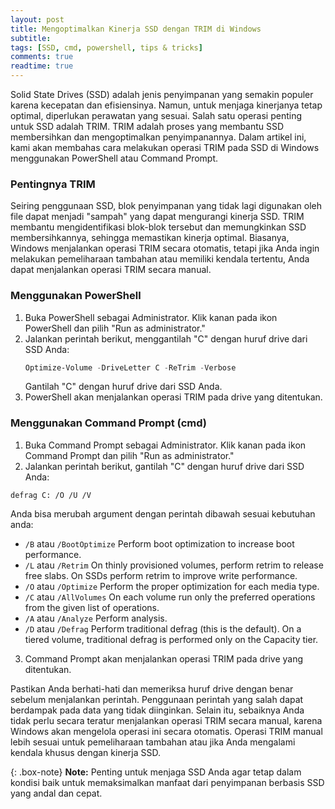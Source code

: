 ```yaml
---
layout: post
title: Mengoptimalkan Kinerja SSD dengan TRIM di Windows
subtitle: 
tags: [SSD, cmd, powershell, tips & tricks]
comments: true
readtime: true
---
```


Solid State Drives (SSD) adalah jenis penyimpanan yang semakin populer karena kecepatan dan efisiensinya. Namun, untuk menjaga kinerjanya tetap optimal, diperlukan perawatan yang sesuai. Salah satu operasi penting untuk SSD adalah TRIM. TRIM adalah proses yang membantu SSD membersihkan dan mengoptimalkan penyimpanannya. Dalam artikel ini, kami akan membahas cara melakukan operasi TRIM pada SSD di Windows menggunakan PowerShell atau Command Prompt.

### Pentingnya TRIM
Seiring penggunaan SSD, blok penyimpanan yang tidak lagi digunakan oleh file dapat menjadi "sampah" yang dapat mengurangi kinerja SSD. TRIM membantu mengidentifikasi blok-blok tersebut dan memungkinkan SSD membersihkannya, sehingga memastikan kinerja optimal. Biasanya, Windows menjalankan operasi TRIM secara otomatis, tetapi jika Anda ingin melakukan pemeliharaan tambahan atau memiliki kendala tertentu, Anda dapat menjalankan operasi TRIM secara manual.

### Menggunakan PowerShell
1. Buka PowerShell sebagai Administrator. Klik kanan pada ikon PowerShell dan pilih "Run as administrator."
2. Jalankan perintah berikut, menggantilah "C" dengan huruf drive dari SSD Anda:
   ```powershell
   Optimize-Volume -DriveLetter C -ReTrim -Verbose
   ```
   Gantilah "C" dengan huruf drive dari SSD Anda.
3. PowerShell akan menjalankan operasi TRIM pada drive yang ditentukan.

### Menggunakan Command Prompt (cmd)
1. Buka Command Prompt sebagai Administrator. Klik kanan pada ikon Command Prompt dan pilih "Run as administrator."
2. Jalankan perintah berikut, gantilah "C" dengan huruf drive dari SSD Anda:
```
defrag C: /O /U /V
```
Anda bisa merubah argument dengan perintah dibawah sesuai kebutuhan anda:
* `/B` atau `/BootOptimize` Perform boot optimization to increase boot performance.
* `/L` atau `/Retrim` On thinly provisioned volumes, perform retrim to release free slabs. On SSDs perform retrim to improve write performance.
* `/O` atau `/Optimize` Perform the proper optimization for each media type.
* `/C` atau `/AllVolumes` On each volume run only the preferred operations from the given list of operations.
* `/A` atau `/Analyze` Perform analysis.
* `/D` atau `/Defrag` Perform traditional defrag (this is the default). On a tiered volume, traditional defrag is performed only on the Capacity tier.
3. Command Prompt akan menjalankan operasi TRIM pada drive yang ditentukan.

Pastikan Anda berhati-hati dan memeriksa huruf drive dengan benar sebelum menjalankan perintah. Penggunaan perintah yang salah dapat berdampak pada data yang tidak diinginkan. Selain itu, sebaiknya Anda tidak perlu secara teratur menjalankan operasi TRIM secara manual, karena Windows akan mengelola operasi ini secara otomatis. Operasi TRIM manual lebih sesuai untuk pemeliharaan tambahan atau jika Anda mengalami kendala khusus dengan kinerja SSD.

{: .box-note}
**Note:**
Penting untuk menjaga SSD Anda agar tetap dalam kondisi baik untuk memaksimalkan manfaat dari penyimpanan berbasis SSD yang andal dan cepat.

